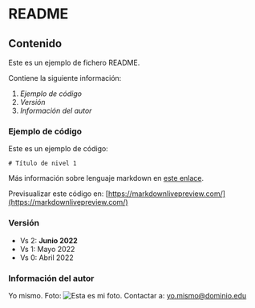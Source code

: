 # README

## Contenido

Este es un ejemplo de fichero README.

Contiene la siguiente información:

1. *Ejemplo de código*
2. *Versión*
3. *Información del autor*

### Ejemplo de código

Este es un ejemplo de código:

``# Título de nivel 1``

Más información sobre lenguaje markdown en [este enlace](https://markdown.es).

Previsualizar este código en: [https://markdownlivepreview.com/](https://markdownlivepreview.com/)

### Versión

- Vs 2: **Junio 2022**
- Vs 1: Mayo 2022
- Vs 0: Abril 2022

### Información del autor
Yo mismo.
Foto: ![Esta es mi foto.](perro.jpg "Esta es mi foto.")
Contactar a: [yo.mismo@dominio.edu](yo.mismo@dominio.edu)

